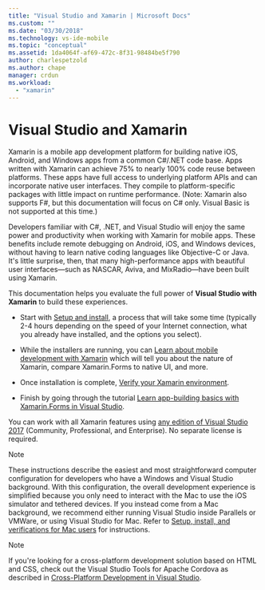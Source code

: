```yaml
---
title: "Visual Studio and Xamarin | Microsoft Docs"
ms.custom: ""
ms.date: "03/30/2018"
ms.technology: vs-ide-mobile
ms.topic: "conceptual"
ms.assetid: 1da4064f-af69-472c-8f31-98484be5f790
author: charlespetzold
ms.author: chape
manager: crdun
ms.workload: 
  - "xamarin"
---
```


# Visual Studio and Xamarin

Xamarin is a mobile app development platform for building native iOS, Android, and Windows apps from a common C#/.NET code base. Apps written with Xamarin can achieve 75% to nearly 100% code reuse between platforms. These apps have full access to underlying platform APIs and can incorporate native user interfaces. They compile to platform-specific packages with little impact on runtime performance. (Note: Xamarin also supports F#, but this documentation will focus on C# only. Visual Basic is not supported at this time.)  
  
Developers familiar with C#, .NET, and Visual Studio will enjoy the same power and productivity when working with Xamarin for mobile apps. These benefits include remote debugging on Android, iOS, and Windows devices, without having to learn native coding languages like Objective-C or Java. It's little surprise, then, that many high-performance apps with beautiful user interfaces—such as NASCAR, Aviva, and MixRadio—have been built using Xamarin.  
  
This documentation helps you evaluate the full power of **Visual Studio with Xamarin** to build these experiences.  
  
-   Start with [Setup and install](../cross-platform/setup-and-install.md), a process that will take some time (typically 2-4 hours depending on the speed of your Internet connection, what you already have installed, and the options you select).  
  
-   While the installers are running, you can [Learn about mobile development with Xamarin](learn-about-mobile-development-with-xamarin.md) which will tell you about the nature of Xamarin, compare Xamarin.Forms to native UI, and more.  
  
-   Once installation is complete, [Verify your Xamarin environment](../cross-platform/verify-your-xamarin-environment.md).  
  
-   Finish by going through the tutorial [Learn app-building basics with Xamarin.Forms in Visual Studio](learn-app-building-basics-with-xamarin-forms-in-visual-studio.md).  
  
You can work with all Xamarin features using [any edition of Visual Studio 2017](https://www.visualstudio.com/vs) (Community, Professional, and Enterprise). No separate license is required.  
  
> [!NOTE]
>  These instructions describe the easiest and most straightforward computer configuration for developers who have a Windows and Visual Studio background. With this configuration, the overall development experience is simplified because you only need to interact with the Mac to use the iOS simulator and tethered devices. If you instead come from a Mac background, we recommend either running Visual Studio inside Parallels or VMWare, or using Visual Studio for Mac. Refer to [Setup, install, and verifications for Mac users](../cross-platform/setup-install-and-verifications-for-mac-users.md) for instructions.  
  
> [!NOTE]
>  If you're looking for a cross-platform development solution based on HTML and CSS, check out the Visual Studio Tools for Apache Cordova as described in [Cross-Platform Development in Visual Studio](../cross-platform/cross-platform-mobile-development-in-visual-studio.md#HTML).